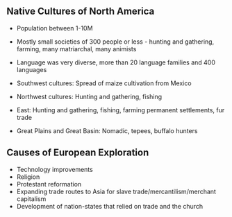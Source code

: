 ## Native Cultures of North America
- Population between 1-10M
- Mostly small societies of 300 people or less - hunting and gathering, farming, many matriarchal, many animists
- Language was very diverse, more than 20 language families and 400 languages

- Southwest cultures: Spread of maize cultivation from Mexico
- Northwest cultures: Hunting and gathering, fishing
- East: Hunting and gathering, fishing, farming permanent settlements, fur trade
- Great Plains and Great Basin: Nomadic, tepees, buffalo hunters

## Causes of European Exploration
- Technology improvements
- Religion
- Protestant reformation
- Expanding trade routes to Asia for slave trade/mercantilism/merchant capitalism
- Development of nation-states that relied on trade and the church
<!--stackedit_data:
eyJoaXN0b3J5IjpbNTk4NDMxODUyLDE4NjIyNDk5MDNdfQ==
-->